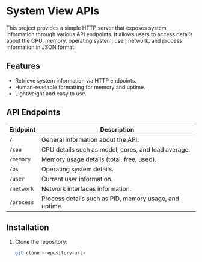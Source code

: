 # System View APIs

This project provides a simple HTTP server that exposes system information through various API endpoints. It allows users to access details about the CPU, memory, operating system, user, network, and process information in JSON format.

## Features

- Retrieve system information via HTTP endpoints.
- Human-readable formatting for memory and uptime.
- Lightweight and easy to use.

## API Endpoints

| Endpoint     | Description                              |
|--------------|------------------------------------------|
| `/`          | General information about the API.      |
| `/cpu`       | CPU details such as model, cores, and load average. |
| `/memory`    | Memory usage details (total, free, used).|
| `/os`        | Operating system details.               |
| `/user`      | Current user information.               |
| `/network`   | Network interfaces information.         |
| `/process`   | Process details such as PID, memory usage, and uptime. |

## Installation

1. Clone the repository:
   ```bash
   git clone <repository-url>